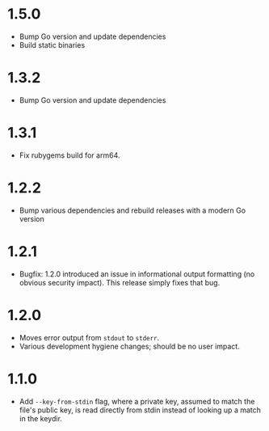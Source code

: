 # 1.5.0

* Bump Go version and update dependencies
* Build static binaries

# 1.3.2

* Bump Go version and update dependencies

# 1.3.1

* Fix rubygems build for arm64.

# 1.2.2

* Bump various dependencies and rebuild releases with a modern Go version

# 1.2.1

* Bugfix: 1.2.0 introduced an issue in informational output formatting (no obvious security impact).
  This release simply fixes that bug.

# 1.2.0

* Moves error output from `stdout` to `stderr`.
* Various development hygiene changes; should be no user impact.

# 1.1.0

* Add `--key-from-stdin` flag, where a private key, assumed to match the file's public key, is read
  directly from stdin instead of looking up a match in the keydir.
